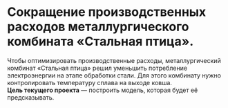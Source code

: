 # Сокращение производственных расходов металлургического комбината «Стальная птица».
Чтобы оптимизировать производственные расходы, металлургический комбинат «Стальная птица» решил уменьшить потребление электроэнергии на этапе обработки стали. Для этого комбинату нужно контролировать температуру сплава на выходе ковша.  
**Цель текущего проекта** — построить модель, которая будет её предсказывать.
